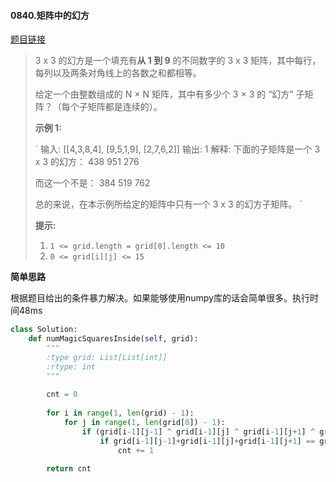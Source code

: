 #### 0840.矩阵中的幻方

[题目链接](https://leetcode-cn.com/problems/magic-squares-in-grid/)

> 3 x 3 的幻方是一个填充有**从 1 到 9** 的不同数字的 3 x 3 矩阵，其中每行，每列以及两条对角线上的各数之和都相等。
>
> 给定一个由整数组成的 N × N 矩阵，其中有多少个 3 × 3 的 “幻方” 子矩阵？（每个子矩阵都是连续的）。
>
>  
>
> **示例 1:**
>
> `
> 输入: [[4,3,8,4],
>       [9,5,1,9],
>       [2,7,6,2]]
> 输出: 1
> 解释: 
> 下面的子矩阵是一个 3 x 3 的幻方：
> 438
> 951
> 276
> 
> 而这一个不是：
> 384
> 519
> 762
> 
> 总的来说，在本示例所给定的矩阵中只有一个 3 x 3 的幻方子矩阵。
> `
>
> **提示:**
>
> 1. `1 <= grid.length = grid[0].length <= 10`
> 2. `0 <= grid[i][j] <= 15`

**简单思路**

根据题目给出的条件暴力解决。如果能够使用numpy库的话会简单很多。执行时间48ms

```python
class Solution:
    def numMagicSquaresInside(self, grid):
        """
        :type grid: List[List[int]]
        :rtype: int
        """
        
        cnt = 0
        
        for i in range(1, len(grid) - 1):
            for j in range(1, len(grid[0]) - 1):
                if (grid[i-1][j-1] ^ grid[i-1][j] ^ grid[i-1][j+1] ^ grid[i][j-1] ^ grid[i][j] ^ grid[i][j+1] ^ grid[i+1][j-1] ^ grid[i+1][j] ^ grid[i+1][j+1]) == (1 ^ 2 ^ 3 ^ 4 ^ 5 ^ 6 ^ 7 ^ 8 ^ 9):
                    if grid[i-1][j-1]+grid[i-1][j]+grid[i-1][j+1] == grid[i][j-1]+grid[i][j]+grid[i][j+1] == grid[i+1][j-1]+grid[i+1][j]+grid[i+1][j+1] == grid[i-1][j-1]+grid[i][j-1]+grid[i+1][j-1] == grid[i-1][j]+grid[i][j]+grid[i+1][j] == grid[i-1][j+1]+grid[i][j+1]+grid[i+1][j+1] == grid[i-1][j-1]+grid[i][j]+grid[i+1][j+1] == grid[i-1][j+1]+grid[i][j]+grid[i+1][j-1]:
                        cnt += 1
        
        return cnt
```

